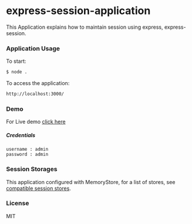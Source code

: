 # express-session-application

This Application explains how to maintain session using express, express-session.


### Application Usage

To start:

```sh
$ node .
```

To access the application:

```sh
http://localhost:3000/
```

### Demo

For Live demo [click here](https://express-session-application.herokuapp.com/)

##### Credentials
```
username : admin
password : admin
```
### Session Storages

This application configured with MemoryStore, for a list of stores, see [compatible session stores](https://www.npmjs.com/package/express-session#compatible-session-stores).


### License

MIT 
